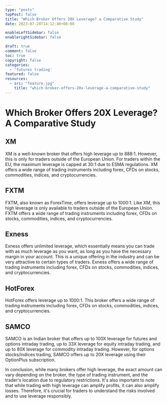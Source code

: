 ```yaml
---
type: "posts"
topPost: false
title: "Which Broker Offers 20X Leverage? a Comparative Study"
date: 2023-07-28T14:12:40+08:00

enableLeftSidebar: false
enablerightSidebar: false

draft: true
comment: false
toc: true
copyright: false
categories: 
  - 'futures trading'
featured: false
resources: 
  - src: "feature.jpg"
    title: "which-broker-offers-20x-leverage-a-comparative-study"
---
```


# Which Broker Offers 20X Leverage? A Comparative Study

## XM

XM is a well-known broker that offers high leverage up to 888:1. However, this is only for traders outside of the European Union. For traders within the EU, the maximum leverage is capped at 30:1 due to ESMA regulations. XM offers a wide range of trading instruments including forex, CFDs on stocks, commodities, indices, and cryptocurrencies.

## FXTM

FXTM, also known as ForexTime, offers leverage up to 1000:1. Like XM, this high leverage is only available to traders outside of the European Union. FXTM offers a wide range of trading instruments including forex, CFDs on stocks, commodities, indices, and cryptocurrencies.

## Exness

Exness offers unlimited leverage, which essentially means you can trade with as much leverage as you want, as long as you have the necessary margin in your account. This is a unique offering in the industry and can be very attractive to certain types of traders. Exness offers a wide range of trading instruments including forex, CFDs on stocks, commodities, indices, and cryptocurrencies.

## HotForex

HotForex offers leverage up to 1000:1. This broker offers a wide range of trading instruments including forex, CFDs on stocks, commodities, indices, and cryptocurrencies.

## SAMCO

SAMCO is an Indian broker that offers up to 100X leverage for futures and options intraday trading, up to 33X leverage for equity intraday trading, and up to 80X leverage for commodity intraday trading. However, for options stocks/indices trading, SAMCO offers up to 20X leverage using their OptionPlus subscription.

In conclusion, while many brokers offer high leverage, the exact amount can vary depending on the broker, the type of trading instrument, and the trader's location due to regulatory restrictions. It's also important to note that while trading with high leverage can amplify profits, it can also amplify losses. Therefore, it's crucial for traders to understand the risks involved and to use leverage responsibly.
